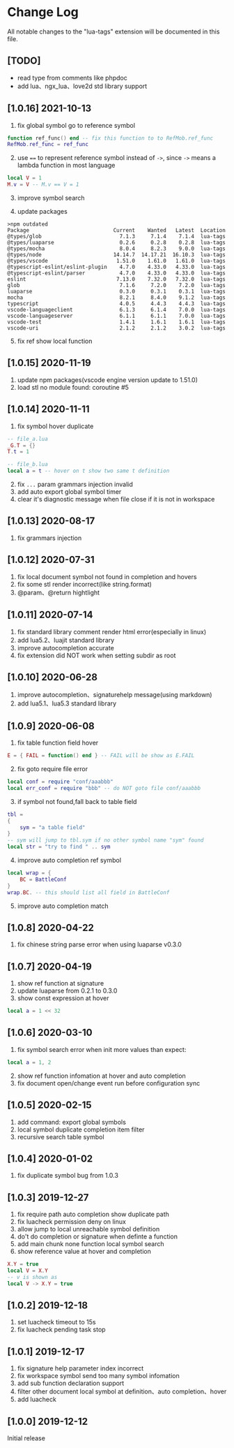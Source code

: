 # Change Log

All notable changes to the "lua-tags" extension will be documented in this file.

## [TODO]
* read type from comments like phpdoc
* add lua、ngx_lua、love2d std library support

## [1.0.16] 2021-10-13
1. fix global symbol go to reference symbol
```lua
function ref_func() end -- fix this function to to RefMob.ref_func
RefMob.ref_func = ref_func
```

2. use `==` to represent reference symbol instead of `->`, since `->` means a lambda function in most language
```lua
local V = 1
M.v = V -- M.v == V = 1
```

3. improve symbol search

4. update packages
```text
>npm outdated
Package                           Current    Wanted   Latest  Location
@types/glob                         7.1.3     7.1.4    7.1.4  lua-tags
@types/luaparse                     0.2.6     0.2.8    0.2.8  lua-tags
@types/mocha                        8.0.4     8.2.3    9.0.0  lua-tags
@types/node                       14.14.7  14.17.21  16.10.3  lua-tags
@types/vscode                      1.51.0    1.61.0   1.61.0  lua-tags
@typescript-eslint/eslint-plugin    4.7.0    4.33.0   4.33.0  lua-tags
@typescript-eslint/parser           4.7.0    4.33.0   4.33.0  lua-tags
eslint                             7.13.0    7.32.0   7.32.0  lua-tags
glob                                7.1.6     7.2.0    7.2.0  lua-tags
luaparse                            0.3.0     0.3.1    0.3.1  lua-tags
mocha                               8.2.1     8.4.0    9.1.2  lua-tags
typescript                          4.0.5     4.4.3    4.4.3  lua-tags
vscode-languageclient               6.1.3     6.1.4    7.0.0  lua-tags
vscode-languageserver               6.1.1     6.1.1    7.0.0  lua-tags
vscode-test                         1.4.1     1.6.1    1.6.1  lua-tags
vscode-uri                          2.1.2     2.1.2    3.0.2  lua-tags
```

5. fix ref show local function

## [1.0.15] 2020-11-19
1. update npm packages(vscode engine version update to 1.51.0)
2. load stl no module found: coroutine #5

## [1.0.14] 2020-11-11
1. fix symbol hover duplicate
```lua
-- file_a.lua
_G.T = {}
T.t = 1

-- file_b.lua
local a = t -- hover on t show two same t definition
```

2. fix `...` param grammars injection invalid
3. add auto export global symbol timer
4. clear it's diagnostic message when file close if it is not in workspace

## [1.0.13] 2020-08-17
1. fix grammars injection

## [1.0.12] 2020-07-31
1. fix local document symbol not found in completion and hovers
2. fix some stl render incorrect(like string.format)
3. @param、@return hightlight

## [1.0.11] 2020-07-14
1. fix standard library comment render html error(especially in linux)
2. add lua5.2、luajit standard library
3. improve autocompletion accurate
4. fix extension did NOT work when setting subdir as root

## [1.0.10] 2020-06-28
1. improve autocompletion、signaturehelp message(using markdown)
2. add lua5.1、lua5.3 standard library

## [1.0.9] 2020-06-08
1. fix table function field hover
```lua
E = { FAIL = function() end } -- FAIL will be show as E.FAIL
```
2. fix goto require file error
```lua
local conf = require "conf/aaabbb"
local err_conf = require "bbb" -- do NOT goto file conf/aaabbb
```
3. if symbol not found,fall back to table field
```lua
tbl = 
{
    sym = "a table field"
}
-- sym will jump to tbl.sym if no other symbol name "sym" found
local str = "try to find " .. sym
```
4. improve auto completion ref symbol
```lua
local wrap = {
    BC = BattleConf
}
wrap.BC. -- this should list all field in BattleConf
```
5. improve auto completion match

## [1.0.8] 2020-04-22
1. fix chinese string parse error when using luaparse v0.3.0

## [1.0.7] 2020-04-19
1. show ref function at signature
2. update luaparse from 0.2.1 to 0.3.0
3. show const expression at hover
```lua
local a = 1 << 32
```

## [1.0.6] 2020-03-10
1. fix symbol search error when init more values than expect:
```lua
local a = 1, 2
```
2. show ref function infomation at hover and auto completion
3. fix document open/change event run before configuration sync

## [1.0.5] 2020-02-15
1. add command: export global symbols
2. local symbol duplicate completion item filter
3. recursive search table symbol

## [1.0.4] 2020-01-02
1. fix duplicate symbol bug from 1.0.3

## [1.0.3] 2019-12-27
1. fix require path auto completion show duplicate path
2. fix luacheck permission deny on linux
3. allow jump to local unreachable symbol definition
4. do't do completion or signature when definte a function
5. add main chunk none function local symbol search
6. show reference value at hover and completion
```lua
X.Y = true
local V = X.Y
-- v is shown as
local V -> X.Y = true
```

## [1.0.2] 2019-12-18
1. set luacheck timeout to 15s
2. fix luacheck pending task stop

## [1.0.1] 2019-12-17
1. fix signature help parameter index incorrect
2. fix workspace symbol send too many symbol infomation
3. add sub function declaration support
4. filter other document local symbol at definition、auto completion、hover
5. add luacheck

## [1.0.0] 2019-12-12

Initial release
